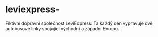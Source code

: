# leviexpress-
 Fiktivní dopravní společnost LeviExpress. Ta každý den vypravuje dvě autobusové linky spojující východní a západní Evropu.
